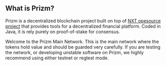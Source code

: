 What is Prizm?
-------------

Prizm is a decentralized blockchain project built on top of [NXT opesource project](https://bitbucket.org/Jelurida/nxt/src) that provides tools for a decentralized financial platform. Coded in Java, it is rely purely on proof-of-stake for consensus.

Welcome to the Prizm Main Network. This is the main network where the tokens hold value and should be guarded very carefully. If you are testing the network, or developing unstable software on Prizm, we highly recommend using either testnet or regtest mode. 
